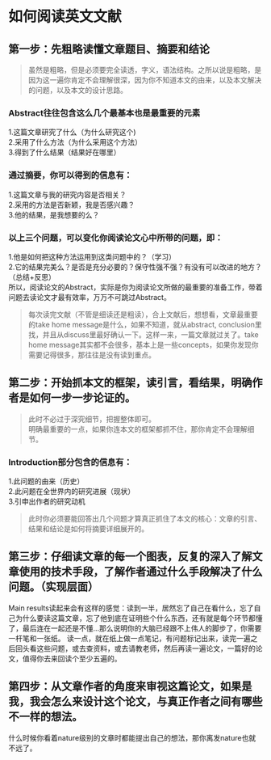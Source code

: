 # 如何阅读英文文献
## 第一步：先粗略读懂文章题目、摘要和结论
>虽然是粗略，但是必须要完全读透，字义，语法结构。之所以说是粗略，是因为这一遍你肯定不会理解很深，因为你不知道本文的由来，以及本文解决的问题，以及本文的设计思路。
### Abstract往往包含这么几个最基本也是最重要的元素   
1.这篇文章研究了什么（为什么研究这个)  
2.采用了什么方法（为什么采用这个方法）  
3.得到了什么结果（结果好在哪里）   
### 通过摘要，你可以得到的信息有： 
1.这篇文章与我的研究内容是否相关？   
2.采用的方法是否新颖，我是否感兴趣？   
3.他的结果，是我想要的么？   
### 以上三个问题，可以变化你阅读论文心中所带的问题，即： 
1.他是如何把这种方法运用到这类问题中的？（学习）   
2.它的结果完美么？是否是充分必要的？保守性强不强？有没有可以改进的地方？（总结+反思）   
所以，阅读论文的Abstract，实际是你为阅读论文所做的最重要的准备工作，带着问题去读论文才最有效率，万万不可跳过Abstract。  
>每次读完文献（不管是细读还是粗读），合上文献后，想想看，文章最重要的take home message是什么，如果不知道，就从abstract, conclusion里找，并且从discuss里最好确认一下。这样一来，一篇文章就过关了。take home message其实都不会很多，基本上是一些concepts，如果你发现你需要记得很多，那往往是没有读到重点。  

## 第二步：开始抓本文的框架，读引言，看结果，明确作者是如何一步一步论证的。
>此时不必过于深究细节，把握整体即可。   
明确最重要的一点，如果你连本文的框架都抓不住，那你肯定不会理解细节。
### Introduction部分包含的信息有： 
1.此问题的由来（历史）   
2.此问题在全世界内的研究进展（现状）    
3.引申出作者的研究动机  
>此时你必须要能回答出几个问题才算真正抓住了本文的核心：文章的引言、结果和结论是如何将摘要详细展开的。
## 第三步：仔细读文章的每一个图表，反复的深入了解文章使用的技术手段，了解作者通过什么手段解决了什么问题。（实现层面）
Main results读起来会有这样的感觉：读到一半，居然忘了自己在看什么，忘了自己为什么要读这篇文章，忘了他到底在证明些个什么东西，还有就是每个环节都懂了，最后连在一起还是不懂...那么说明你的大脑已经跟不上伟人的脚步了，你需要一杆笔和一张纸。 
读一点，就在纸上做一点笔记，有问题标记出来，读完一遍之后回头看这些问题，或去查资料，或去请教老师，然后再读一遍论文，一篇好的论文，值得你去来回读个至少五遍的。
## 第四步：从文章作者的角度来审视这篇论文，如果是我，我会怎么来设计这个论文，与真正作者之间有哪些不一样的想法。
什么时候你看着nature级别的文章时都能提出自己的想法，那你离发nature也就不远了。
